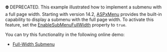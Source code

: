 ⛔ DEPRECATED. This example illustrated how to implement a submenu with a full page width. Starting with version 14.2, <a href="https://docs.devexpress.com/AspNet/DevExpress.Web.ASPxMenu">ASPxMenu</a> provides the built-in capability to display a submenu with the full page width. To activate this feature, set the <a href="https://docs.devexpress.com/AspNet/DevExpress.Web.ASPxMenu.EnableSubMenuFullWidth">EnableSubMenuFullWidth</a> property to `true`.


You can try this functionality in the following online demo:

- <a href="http://demos.devexpress.com/ASPxNavigationAndLayoutDemos/Menu/FullWidthSubMenu.aspx">Full-Width Submenu</a>
